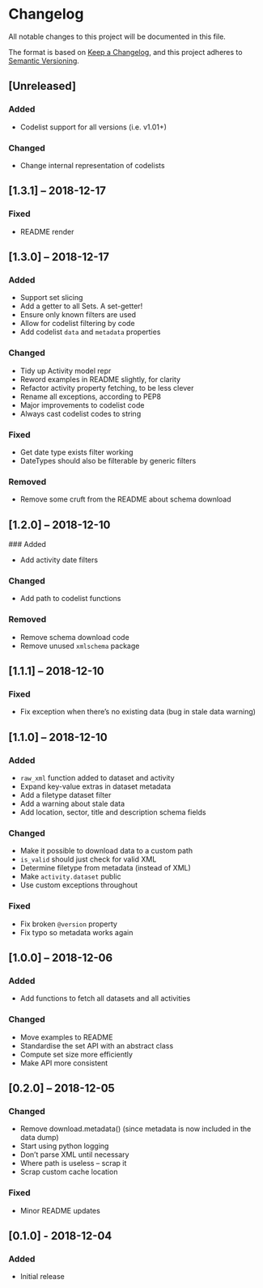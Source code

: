 # Changelog
All notable changes to this project will be documented in this file.

The format is based on [Keep a Changelog](https://keepachangelog.com/en/1.0.0/),
and this project adheres to [Semantic Versioning](https://semver.org/spec/v2.0.0.html).

## [Unreleased]

### Added
- Codelist support for all versions (i.e. v1.01+)

### Changed
- Change internal representation of codelists

## [1.3.1] – 2018-12-17

### Fixed
- README render

## [1.3.0] – 2018-12-17

### Added
- Support set slicing
- Add a getter to all Sets. A set-getter!
- Ensure only known filters are used
- Allow for codelist filtering by code
- Add codelist `data` and `metadata` properties

### Changed
- Tidy up Activity model repr
- Reword examples in README slightly, for clarity
- Refactor activity property fetching, to be less clever
- Rename all exceptions, according to PEP8
- Major improvements to codelist code
- Always cast codelist codes to string

### Fixed
- Get date type exists filter working
- DateTypes should also be filterable by generic filters

### Removed
- Remove some cruft from the README about schema download

## [1.2.0] – 2018-12-10

### Added
- Add activity date filters

### Changed
- Add path to codelist functions

### Removed
- Remove schema download code
- Remove unused `xmlschema` package

## [1.1.1] – 2018-12-10

### Fixed
- Fix exception when there’s no existing data (bug in stale data warning)

## [1.1.0] – 2018-12-10

### Added
- `raw_xml` function added to dataset and activity
- Expand key-value extras in dataset metadata
- Add a filetype dataset filter
- Add a warning about stale data
- Add location, sector, title and description schema fields

### Changed
- Make it possible to download data to a custom path
- `is_valid` should just check for valid XML
- Determine filetype from metadata (instead of XML)
- Make `activity.dataset` public
- Use custom exceptions throughout

### Fixed
- Fix broken `@version` property
- Fix typo so metadata works again

## [1.0.0] – 2018-12-06

### Added
- Add functions to fetch all datasets and all activities

### Changed
- Move examples to README
- Standardise the set API with an abstract class
- Compute set size more efficiently
- Make API more consistent

## [0.2.0] – 2018-12-05

### Changed
- Remove download.metadata() (since metadata is now included in the data dump)
- Start using python logging
- Don’t parse XML until necessary
- Where path is useless – scrap it
- Scrap custom cache location

### Fixed
- Minor README updates

## [0.1.0] - 2018-12-04

### Added
- Initial release
